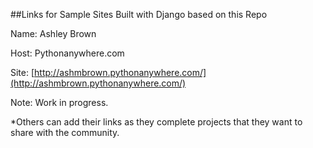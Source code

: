 ##Links for Sample Sites Built with Django based on this Repo


Name: Ashley Brown

Host: Pythonanywhere.com

Site: [http://ashmbrown.pythonanywhere.com/](http://ashmbrown.pythonanywhere.com/)

Note: Work in progress.


*Others can add their links as they complete projects that they want to share with the community. 
